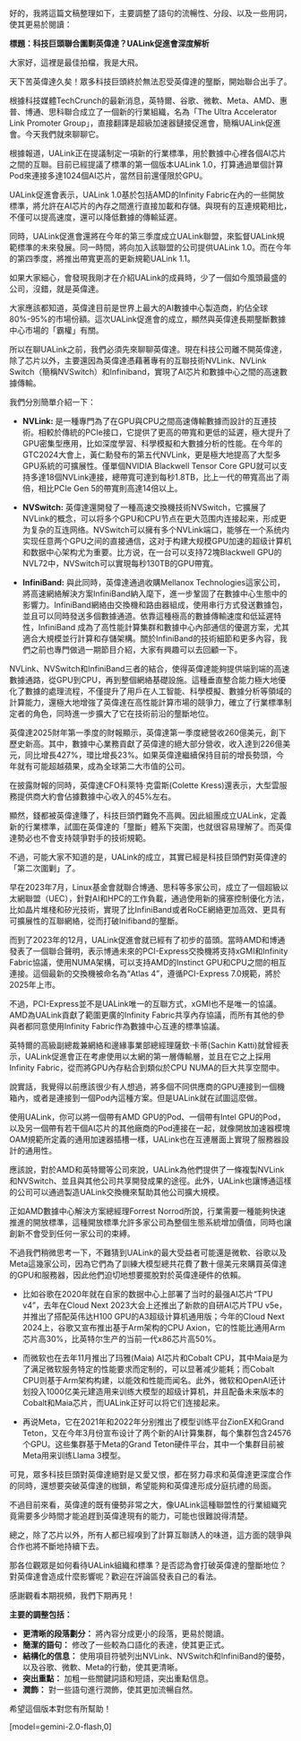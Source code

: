 好的，我將這篇文稿整理如下，主要調整了語句的流暢性、分段、以及一些用詞，使其更易於閱讀：

**標題：科技巨頭聯合圍剿英偉達？UALink促進會深度解析**

大家好，這裡是最佳拍檔，我是大飛。

天下苦英偉達久矣！眾多科技巨頭終於無法忍受英偉達的壟斷，開始聯合出手了。

根據科技媒體TechCrunch的最新消息，英特爾、谷歌、微軟、Meta、AMD、惠普、博通、思科聯合成立了一個新的行業組織，名為「The Ultra Accelerator Link Promoter Group」，直接翻譯是超級加速器鏈接促進會，簡稱UALink促進會。今天我們就來聊聊它。

根據報道，UALink正在提議制定一項新的行業標準，用於數據中心裡各個AI芯片之間的互聯。目前已經提議了標準的第一個版本UALink 1.0，打算通過單個計算Pod來連接多達1024個AI芯片，當然目前還僅限於GPU。

UALink促進會表示，UALink 1.0基於包括AMD的Infinity Fabric在內的一些開放標準，將允許在AI芯片的內存之間進行直接加載和存儲。與現有的互連規範相比，不僅可以提高速度，還可以降低數據的傳輸延遲。

同時，UALink促進會還將在今年的第三季度成立UALink聯盟，來監督UALink規範標準的未來發展。同一時間，將向加入該聯盟的公司提供UALink 1.0。而在今年的第四季度，將推出帶寬更高的更新規範UALink 1.1。

如果大家細心，會發現我剛才在介紹UALink的成員時，少了一個如今風頭最盛的公司，沒錯，就是英偉達。

大家應該都知道，英偉達目前是世界上最大的AI數據中心製造商，約佔全球80%-95%的市場份額。這次UALink促進會的成立，顯然與英偉達長期壟斷數據中心市場的「霸權」有關。

所以在聊UALink之前，我們必須先來聊聊英偉達。現在科技公司離不開英偉達，除了芯片以外，主要還因為英偉達憑藉著專有的互聯技術NVLink、NVLink Switch（簡稱NVSwitch）和Infiniband，實現了AI芯片和數據中心之間的高速數據傳輸。

我們分別簡單介紹一下：

*   **NVLink:** 是一種專門為了在GPU與CPU之間高速傳輸數據而設計的互連技術。相較於傳統的PCIe接口，它提供了更高的帶寬和更低的延遲，極大提升了GPU密集型應用，比如深度學習、科學模擬和大數據分析的性能。在今年的GTC2024大會上，黃仁勳發布的第五代NVLink，更是極大地提高了大型多GPU系統的可擴展性。僅單個NVIDIA Blackwell Tensor Core GPU就可以支持多達18個NVLink連接，總帶寬可達到每秒1.8TB，比上一代的帶寬高出了兩倍，相比PCIe Gen 5的帶寬則高達14倍以上。

*   **NVSwitch:** 英偉達還開發了一種高速交換機技術NVSwitch，它擴展了NVLink的概念，可以将多个GPU和CPU节点在更大范围内连接起来，形成更为复杂的互连网络。NVSwitch可以擁有多个NVLink端口，能够在一个系统内实现任意两个GPU之间的直接通信，这对于构建大规模GPU加速的超级计算机和数据中心架构尤为重要。比方说，在一台可以支持72塊Blackwell GPU的NVL72中，NVSwitch可以實現每秒130TB的GPU帶寬。

*   **InfiniBand:** 與此同時，英偉達通過收購Mellanox Technologies這家公司，將高速網絡解決方案InfiniBand納入麾下，進一步鞏固了在數據中心生態中的影響力。InfiniBand網絡由交換機和路由器組成，使用串行方式發送數據包，並且可以同時發送多個數據通道。依靠這種極高的數據傳輸速度和低延遲特性，InfiniBand 成為了高性能計算集群和數據中心內部通信的優選方案，尤其適合大規模並行計算和存儲架構。關於InfiniBand的技術細節和更多內容，我們之前也專門做過一期節目介紹，大家有興趣可以去回顧一下。

NVLink、NVSwitch和InfiniBand三者的結合，使得英偉達能夠提供端到端的高速數據通路，從GPU到CPU，再到整個網絡基礎設施。這種垂直整合能力極大地優化了數據的處理流程，不僅提升了用戶在人工智能、科學模擬、數據分析等領域的計算能力，還極大地增強了英偉達在高性能計算市場的競爭力，確立了行業標準制定者的角色，同時進一步擴大了它在技術前沿的壟斷地位。

英偉達2025財年第一季度的財報顯示，英偉達第一季度總營收260億美元，創下歷史新高。其中，數據中心業務貢獻了英偉達的絕大部分營收，收入達到226億美元，同比增長427%，環比增長23%。如果英偉達繼續保持目前的增長勢頭，今年就有可能超越蘋果，成為全球第二大市值的公司。

在披露財報的同時，英偉達CFO科萊特·克雷斯(Colette Kress)還表示，大型雲服務提供商大約會佔據數據中心收入的45%左右。

顯然，錢都被英偉達賺了，科技巨頭們難免不高興。因此組團成立UALink，定義新的行業標準，試圖在英偉達的「壟斷」體系下突圍，也就很容易理解了。而英偉達勢必也不會支持競爭對手的技術規範。

不過，可能大家不知道的是，UALink的成立，其實已經是科技巨頭們對英偉達的「第二次圍剿」了。

早在2023年7月，Linux基金會就聯合博通、思科等多家公司，成立了一個超級以太網聯盟（UEC），針對AI和HPC的工作負載，通過使用新的擁塞控制優化方法，比如晶片堆棧和矽光技術，實現了比InfiniBand或者RoCE網絡更加高效、更具有可擴展性的互聯網絡，從而打破Inifiband的壟斷。

而到了2023年的12月，UALink促進會就已經有了初步的苗頭。當時AMD和博通發表了一個聯合聲明，表示博通未來的PCI-Express交換機將支持xGMI和Infinity Fabric協議，使用NUMA架構，可以支持AMD的Instinct GPU和CPU之間的相互連接。這個最新的交換機被命名為“Atlas 4”，遵循PCI-Express 7.0規範，將於2025年上市。

不過，PCI-Express並不是UALink唯一的互聯方式，xGMI也不是唯一的協議。AMD為UALink貢獻了範圍更廣的Infinity Fabric共享內存協議，而所有其他的參與者都同意使用Infinity Fabric作為數據中心互連的標準協議。

英特爾的高級副總裁兼網絡和邊緣事業部總經理薩欽·卡蒂(Sachin Katti)就曾經表示，UALink促進會正在考慮使用以太網的第一層傳輸層，並且在它之上採用Infinity Fabric，從而將GPU內存粘合到類似於CPU NUMA的巨大共享空間中。

說實話，我覺得以前應該很少有人想過，將多個不同供應商的GPU連接到一個機箱內，或者是連接到一個Pod內這種方案。但是UALink就在試圖這麼做。

使用UALink，你可以將一個帶有AMD GPU的Pod、一個帶有Intel GPU的Pod，以及另一個帶有若干個AI芯片的其他廠商的Pod連接在一起，就像開放加速器模塊OAM規範所定義的通用加速器插槽一樣，UALink也在互連層面上實現了服務器設計的通用性。

應該說，對於AMD和英特爾等公司來說，UALink為他們提供了一條複製NVLink和NVSwitch、並且與其他公司共享開發成果的途徑。此外，UALink也讓博通這樣的公司可以通過製造UALink交換機來幫助其他公司擴大規模。

正如AMD數據中心解決方案總經理Forrest Norrod所說，行業需要一種能夠快速推進的開放標準，這種開放標準允許多家公司為整個生態系統增加價值，同時也讓創新不會受到任何一家公司的束縛。

不過我們稍微思考一下，不難猜到UALink的最大受益者可能還是微軟、谷歌以及Meta這幾家公司，因為它們為了訓練大模型總共花費了數十億美元來購買英偉達的GPU和服務器，因此他們迫切地想要擺脫對於英偉達硬件的依賴。

*   比如谷歌在2020年就在自家的数据中心上部署了当时的最强AI芯片“TPU v4”，去年在Cloud Next 2023大会上还推出了新款的自研AI芯片TPU v5e，并推出了搭配英伟达H100 GPU的A3超级计算机通用版；今年的Cloud Next 2024上，谷歌又宣布推出基于Arm架构的CPU Axion，它的性能比通用Arm芯片高30%，比英特尔生产的当前一代x86芯片高50%。

*   而微软也在去年11月推出了玛雅(Maia) AI芯片和Cobalt CPU，其中Maia是为了满足微软服务特定的性能要求而定制的，可以显著减少能耗；而Cobalt CPU则基于Arm架构构建，以能效和性能而闻名。此外，微软和OpenAI还计划投入1000亿美元建造用来训练大模型的超级计算机，并且配备未来版本的Cobalt和Maia芯片，而UALink正好可以将它们连接起来。

*   再说Meta，它在2021年和2022年分别推出了模型训练平台ZionEX和Grand Teton，又在今年3月份宣布设计了两个新的AI计算集群，每个集群包含24576个GPU。这些集群基于Meta的Grand Teton硬件平台，其中一个集群目前被Meta用来训练Llama 3模型。

可見，眾多科技巨頭對英偉達絕對是又愛又恨，都在努力尋求和英偉達更深度合作的同時，還想要突破英偉達的枷鎖，希望能夠和英偉達形成分庭抗禮的局面。

不過目前來看，英偉達的既有優勢非常之大，像UALink這種聯盟性的行業組織究竟需要多少時間才能追趕到英偉達現有的能力，可能也很難說得清楚。

總之，除了芯片以外，所有人都已經嗅到了計算互聯誘人的味道，這方面的競爭與合作也將不斷地持續下去。

那各位觀眾是如何看待UALink組織和標準？是否認為會打破英偉達的壟斷地位？對英偉達會造成什麼影響呢？歡迎在評論區發表自己的看法。

感謝觀看本期視頻，我們下期再見！

**主要的調整包括：**

*   **更清晰的段落劃分：** 將內容分成更小的段落，更易於閱讀。
*   **簡潔的語句：** 修改了一些較為口語化的表達，使其更正式。
*   **結構化的信息：** 使用項目符號列出NVLink、NVSwitch和InfiniBand的優勢，以及谷歌、微軟、Meta的行動，使其更清晰。
*   **突出重點：** 加粗一些關鍵詞語和短語，突出重點信息。
*   **潤飾：** 對一些語句進行潤飾，使其更加流暢自然。

希望這個版本對您有所幫助！

[model=gemini-2.0-flash,0]
